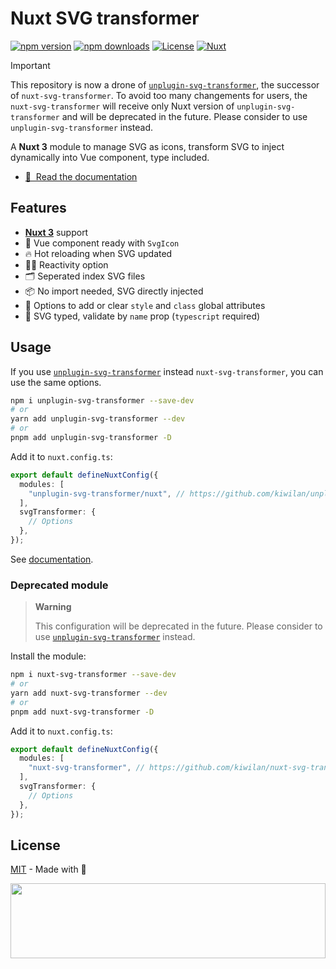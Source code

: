 # Nuxt SVG transformer

[![npm version][npm-version-src]][npm-version-href]
[![npm downloads][npm-downloads-src]][npm-downloads-href]
[![License][license-src]][license-href]
[![Nuxt][nuxt-version-src]][nuxt-version-href]

> [!IMPORTANT]
>
> This repository is now a drone of [`unplugin-svg-transformer`](https://github.com/kiwilan/unplugin-svg-transformer), the successor of `nuxt-svg-transformer`. To avoid too many changements for users, the `nuxt-svg-transformer` will receive only Nuxt version of `unplugin-svg-transformer` and will be deprecated in the future. Please consider to use `unplugin-svg-transformer` instead.

A **Nuxt 3** module to manage SVG as icons, transform SVG to inject dynamically into Vue component, type included.

- [📖 &nbsp;Read the documentation](https://github.com/kiwilan/unplugin-svg-transformer#readme)

## Features

- [**Nuxt 3**](https://nuxt.com) support
- 🔎 Vue component ready with `SvgIcon`
- 🔥 Hot reloading when SVG updated
- 🤙🏻 Reactivity option
- 🗂 Seperated index SVG files
- 📦 No import needed, SVG directly injected
- 🎨 Options to add or clear `style` and `class` global attributes
- 🦾 SVG typed, validate by `name` prop (`typescript` required)

## Usage

If you use [`unplugin-svg-transformer`](https://github.com/kiwilan/unplugin-svg-transformer) instead `nuxt-svg-transformer`, you can use the same options.

```bash
npm i unplugin-svg-transformer --save-dev
# or
yarn add unplugin-svg-transformer --dev
# or
pnpm add unplugin-svg-transformer -D
```

Add it to `nuxt.config.ts`:

```ts
export default defineNuxtConfig({
  modules: [
    "unplugin-svg-transformer/nuxt", // https://github.com/kiwilan/unplugin-svg-transformer
  ],
  svgTransformer: {
    // Options
  },
});
```

See [documentation](https://github.com/kiwilan/unplugin-svg-transformer#readme).

### Deprecated module

> **Warning**
>
> This configuration will be deprecated in the future. Please consider to use [`unplugin-svg-transformer`](https://github.com/kiwilan/unplugin-svg-transformer) instead.

Install the module:

```bash
npm i nuxt-svg-transformer --save-dev
# or
yarn add nuxt-svg-transformer --dev
# or
pnpm add nuxt-svg-transformer -D
```

Add it to `nuxt.config.ts`:

```ts
export default defineNuxtConfig({
  modules: [
    "nuxt-svg-transformer", // https://github.com/kiwilan/nuxt-svg-transformer
  ],
  svgTransformer: {
    // Options
  },
});
```

## License

[MIT](./LICENSE) - Made with 💚

[<img src="https://user-images.githubusercontent.com/48261459/201463225-0a5a084e-df15-4b11-b1d2-40fafd3555cf.svg" height="120rem" width="100%" />](https://github.com/kiwilan)

[nuxt-version-src]: https://img.shields.io/static/v1?label=Nuxt&message=v3&color=28cf8d&logo=nuxt.js&logoColor=ffffff&labelColor=18181b
[nuxt-version-href]: https://npmjs.com/package/nuxt-svg-transformer
[npm-version-src]: https://img.shields.io/npm/v/nuxt-svg-transformer/latest.svg?style=flat&colorA=18181B&colorB=28CF8D
[npm-version-href]: https://npmjs.com/package/nuxt-svg-transformer
[npm-downloads-src]: https://img.shields.io/npm/dt/nuxt-svg-transformer.svg?style=flat&colorA=18181B&colorB=28CF8D
[npm-downloads-href]: https://npmjs.com/package/nuxt-svg-transformer
[license-src]: https://img.shields.io/github/license/kiwilan/nuxt-svg-transformer.svg?style=flat&colorA=18181B&colorB=28CF8D
[license-href]: https://github.com/kiwilan/nuxt-svg-transformer/blob/main/LICENSE
